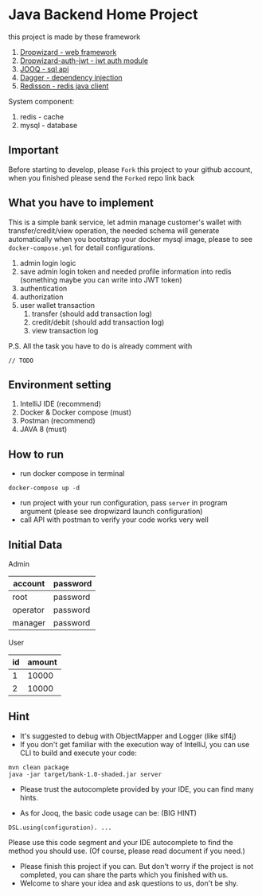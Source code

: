 # Java Backend Home Project
this project is made by these framework
1. [Dropwizard - web framework](https://www.dropwizard.io/1.3.5/docs/getting-started.html)
2. [Dropwizard-auth-jwt - jwt auth module](https://github.com/ToastShaman/dropwizard-auth-jwt)
3. [JOOQ - sql api](https://www.jooq.org/)
4. [Dagger - dependency injection](https://github.com/google/dagger)
5. [Redisson - redis java client](https://github.com/redisson/redisson)


System component:
1. redis - cache
2. mysql - database

## Important
Before starting to develop, please `Fork` this project to your github account, when you finished please send the `Forked` repo link back



## What you have to implement
This is a simple bank service, let admin manage customer's wallet with transfer/credit/view operation,
the needed schema will generate automatically when you bootstrap your docker mysql image, please to see `docker-compose.yml` for detail configurations.
1. admin login logic
2. save admin login token and needed profile information into redis (something maybe you can write into JWT token)
3. authentication
4. authorization
5. user wallet transaction
    1. transfer (should add transaction log)
    2. credit/debit  (should add transaction log)
    3. view transaction log
    
P.S. All the task you have to do is already comment with 
```
// TODO
```

## Environment setting
1. IntelliJ IDE (recommend)
2. Docker & Docker compose (must)
3. Postman (recommend)
4. JAVA 8 (must)

## How to run
* run docker compose in terminal
```
docker-compose up -d
```
* run project with your run configuration, pass `server` in program argument (please see dropwizard launch configuration)
* call API with postman to verify your code works very well

## Initial Data
Admin

| account  | password |
|----------|----------|
| root     | password |
| operator | password |
| manager  | password |

User

| id | amount |
|----|--------|
| 1  | 10000  |
| 2  | 10000  |

## Hint

* It's suggested to debug with ObjectMapper and Logger (like slf4j)
* If you don't get familiar with the execution way of IntelliJ, you can use CLI to build and execute your code:

```
mvn clean package
java -jar target/bank-1.0-shaded.jar server
```

* Please trust the autocomplete provided by your IDE, you can find many hints.

* As for Jooq, the basic code usage can be: (BIG HINT)

```
DSL.using(configuration). ...
```

Please use this code segment and your IDE autocomplete to find the method you should use. (Of course, please read document if you need.)

* Please finish this project if you can. But don't worry if the project is not completed, you can share the parts which you finished with us.
* Welcome to share your idea and ask questions to us, don't be shy.
